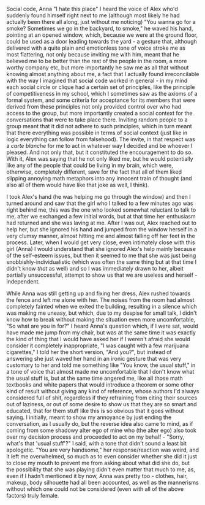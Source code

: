 Social code, Anna
"I hate this place" I heard the voice of Alex who'd suddenly found himself right next to me (although most likely he had actually been there all along, just without me noticing) "You wanna go for a smoke? Sometimes we go in the backyard, to smoke," he waved his hand, pointing at an opened window, which, because we were at the ground floor, could be used as a door leading towards the yard - a gesture that, although delivered with a quite plain and emotionless tone of voice stroke me as most flattering, not only because inviting me with him, meant that he believed me to be better than the rest of the people in the room, a more worthy company etc, but more importantly he saw me as all that without knowing almost anything about me, a fact that I actually found irreconcilable with the way I imagined that social code worked in general - in my mind each social circle or clique had a certain set of principles, like the principle of competitiveness in my school, which I sometimes saw as the axioms of a formal system, and some criteria for acceptance for its members that were derived from these principles not only provided control over who had access to the group, but more importantly created a social context for the conversations that were to take place there. Inviting random people to a group meant that it did not adhere to such principles, which in turn meant that there everything was possible in terms of social context (just like in logic everything can follow from falsehood). The invite, in that respect was a *carte blanche* for me to act in whatever way I decided and be whoever I pleased. And not only that, but it constituted the encouragement to do so. With it, Alex was saying that he not only liked me, but he would potentially like any of the people that could be living in my brain, which were, otherwise, completely different, save for the fact that all of them liked slipping annoying math metaphors into any innocent train of thought (and also all of them would have like that joke as well, I think).

I took Alex's hand (he was helping me go through the window) and then I turned around and saw that the girl who I talked to a few minutes ago was right behind me, this was the one who looked somewhat reluctant to talk to me, after we exchanged a few initial words, but at that time her enthusiasm had returned and she was laving at me. After I was out, Alex reached out to help her, but she ignored his hand and jumped from the window herself in a very clumsy manner, almost hitting me and almost falling off her feet in the process. Later, when I would get very close, even intimately close with this girl (Anna) I would understand that she ignored Alex's help mainly because of the self-esteem issues, but then it seemed to me that she was just being snobbishly-individualistic (which was often the same thing but at that time I didn't know *that* as well) and so I was immediately drawn to her, albeit partially unsuccessful, attempt to show us that we are useless and herself - independent. 

While Anna was still getting up and fixing her dress, Alex rushed towards the fence and left me alone with her. The noises from the room had almost completely fainted when we exited the building, resulting in a silence which was making me uneasy, but which, due to my despise for small talk, I didn't know how to break without making the situation even more uncomfortable, "So what are you in for?" I heard Anna's question which, if I were sat, would have made me jump from my chair, but was at the same time it was exactly the kind of thing that I would have asked her if I weren't afraid she would consider it completely inappropriate, "I was caught with a few marijuana cigarettes," I told her the short version, "And you?", but instead of answering she just waved her hand in an ironic gesture that was very customary to her and told me something like "You know, the usual stuff," in a tone of voice that almost made me uncomfortable that I don't know what the usual stuff is, but at the same time angered me, like all those math textbooks and white papers that would introduce a theorem or some other kind of result without giving any kind of reference, whose authors I'd always considered full of shit, regardless if they refraining from citing their sources out of laziness, or out of some desire to show us that they are so smart and educated, that for them stuff like this is so obvious that it goes without saying. I initially, meant to show my annoyance by just ending the conversation, as I usually do, but the reverse idea also came to mind, as if coming from some shadowy alter ego of mine who (the alter ego) also took over my decision process and proceeded to act on my behalf - "Sorry, what's that 'usual stuff'?" I said, with a tone that didn't sound a least bit apologetic. "You are very handsome," her response/reaction was weird, and it left me overwhelmed, so much as to even consider whether she did it just to close my mouth to prevent me from asking about what did she do, but the possibility that she was playing didn't even matter that much to me, as, even if I hadn't mentioned it by now, Anna was pretty too - clothes, hair, makeup, body silhouette had all been accounted, as well as the mannerisms without which one could not be considered (even with  all of the above factors) truly female.
